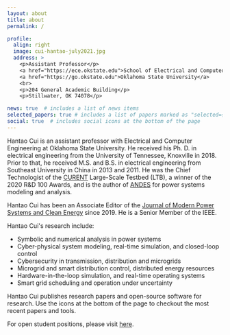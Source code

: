 ```yaml
---
layout: about
title: about
permalink: /

profile:
  align: right
  image: cui-hantao-july2021.jpg
  address: >
    <p>Assistant Professor</p>
    <a href="https://ece.okstate.edu">School of Electrical and Computer Engineering</a>
    <a href="https://go.okstate.edu">Oklahoma State University</a>
    <br>
    <p>204 General Academic Building</p>
    <p>Stillwater, OK 74078</p>

news: true  # includes a list of news items
selected_papers: true # includes a list of papers marked as "selected={true}"
social: true  # includes social icons at the bottom of the page
---
```

Hantao Cui is an assistant professor with Electrical and Computer Engineering at
Oklahoma State University. He received his Ph. D. in electrical engineering from
the University of Tennessee, Knoxville in 2018. Prior to that, he received M.S.
and B.S. in electrical engineering from Southeast University in China in 2013
and 2011. He was the Chief Technologist of the [CURENT](https://curent.utk.edu)
Large-Scale Testbed (LTB), a winner of the 2020 R&D 100 Awards, and is the
author of [ANDES](https://github.com/cuihantao/andes) for power systems modeling
and analysis.

Hantao Cui has been an Associate Editor of the [Journal of Modern Power Systems
and Clean Energy](http://www.mpce.info) since 2019. He is a Senior Member of the
IEEE.

Hantao Cui's research include:

- Symbolic and numerical analysis in power systems
- Cyber-physical system modeling, real-time simulation, and closed-loop control
- Cybersecurity in transmission, distribution and microgrids
- Microgrid and smart distribution control, distributed energy resources
- Hardware-in-the-loop simulation, and real-time operating systems
- Smart grid scheduling and operation under uncertainty

Hantao Cui publishes research papers and open-source software for research.
Use the icons at the bottom of the page to checkout the most recent papers and tools.

For open student positions, please visit [here](group/#openings).
